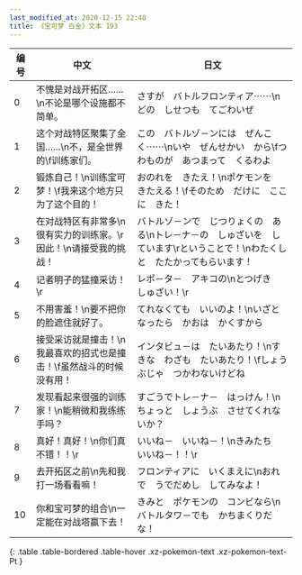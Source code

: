 ```yaml
---
last_modified_at: 2020-12-15 22:48
title: 《宝可梦 白金》文本 193
---
```

| 编号 | 中文 | 日文 |
| ---- | ---- | ---- |
| 0 | 不愧是对战开拓区……\n不论是哪个设施都不简单。 | さすが　バトルフロンティア⋯⋯\nどの　しせつも　てごわいぜ |
| 1 | 这个对战特区聚集了全国……\n不，是全世界的\f训练家们。 | この　バトルゾ－ンには　ぜんこく⋯⋯\nいや　ぜんせかい　から\fつわものが　あつまって　くるわよ |
| 2 | 锻炼自己！\n训练宝可梦！\f我来这个地方只为了这个目的！ | おのれを　きたえ！\nポケモンを　きたえる！\fそのため　だけに　ここに　きた！ |
| 3 | 在对战特区有非常多\n很有实力的训练家。\r因此！\n请接受我的挑战！ | バトルゾ－ンで　じつりょくの　ある\nトレ－ナ－の　しゅざいを　しています\rということで！\nわたくしと　たたかってもらいます！ |
| 4 | 记者明子的猛撞采访！\r | レポ－タ－　アキコの\nとつげき　しゅざい！\r |
| 5 | 不用害羞！\n要不把你的脸遮住就好了。 | てれなくても　いいのよ！\nいざとなったら　かおは　かくすから |
| 6 | 接受采访就是撞击！\n我最喜欢的招式也是撞击！\f虽然战斗的时候没有用！ | インタビュ－は　たいあたり！\nすきな　わざも　たいあたり！\fしょうぶじゃ　つかわないけどね |
| 7 | 发现看起来很强的训练家！\n能稍微和我练练手吗？ | すごうでトレ－ナ－　はっけん！\nちょっと　しょうぶ　させてくれないか？ |
| 8 | 真好！真好！\n你们真不错！！\r | いいね－　いいね－！\nきみたち　いいね－！！\r |
| 9 | 去开拓区之前\n先和我打一场看看嘛！ | フロンティアに　いくまえに\nおれで　うでだめし　してみなよ！ |
| 10 | 你和宝可梦的组合\n一定能在对战塔赢下去！ | きみと　ポケモンの　コンビなら\nバトルタワ－でも　かちまくりだな！ |
{: .table .table-bordered .table-hover .xz-pokemon-text .xz-pokemon-text-Pt }